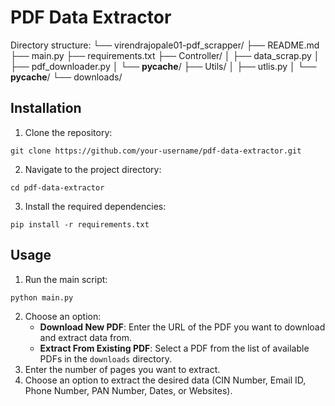 # PDF Data Extractor

Directory structure:
└── virendrajopale01-pdf_scrapper/
    ├── README.md
    ├── main.py
    ├── requirements.txt
    ├── Controller/
    │   ├── data_scrap.py
    │   ├── pdf_downloader.py
    │   └── __pycache__/
    ├── Utils/
    │   ├── utlis.py
    │   └── __pycache__/
    └── downloads/

## Installation

1. Clone the repository:
```
git clone https://github.com/your-username/pdf-data-extractor.git
```
2. Navigate to the project directory:
```
cd pdf-data-extractor
```
3. Install the required dependencies:
```
pip install -r requirements.txt
```

## Usage

1. Run the main script:
```
python main.py
```
2. Choose an option:
   - **Download New PDF**: Enter the URL of the PDF you want to download and extract data from.
   - **Extract From Existing PDF**: Select a PDF from the list of available PDFs in the `downloads` directory.
3. Enter the number of pages you want to extract.
4. Choose an option to extract the desired data (CIN Number, Email ID, Phone Number, PAN Number, Dates, or Websites).
